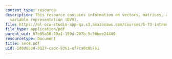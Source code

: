 ```yaml
---
content_type: resource
description: This resource contains information on vectors, matrices, and discrete
  variable representation (DVR).
file: https://ol-ocw-studio-app-qa.s3.amazonaws.com/courses/5-73-introductory-quantum-mechanics-i-fall-2005/1d8d658d9127cadc9361ef7ca0c8b761_sec4.pdf
file_type: application/pdf
parent_uid: 07e05a58-89a1-159d-207b-5c56bee24449
resourcetype: Document
title: sec4.pdf
uid: 1d8d658d-9127-cadc-9361-ef7ca0c8b761
---
```

